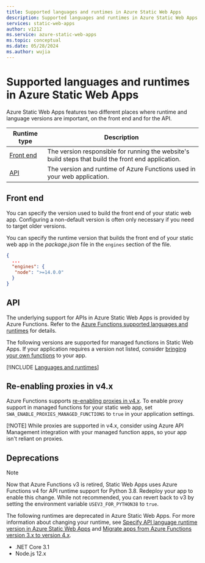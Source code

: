 ```yaml
---
title: Supported languages and runtimes in Azure Static Web Apps
description: Supported languages and runtimes in Azure Static Web Apps
services: static-web-apps
author: v1212
ms.service: azure-static-web-apps
ms.topic: conceptual
ms.date: 05/28/2024
ms.author: wujia
---
```


# Supported languages and runtimes in Azure Static Web Apps

Azure Static Web Apps features two different places where runtime and language versions are important, on the front end and for the API.

| Runtime type | Description |
|--|--|
| [Front end](#front-end) | The version responsible for running the website's build steps that build the front end application. |
| [API](#api) | The version and runtime of Azure Functions used in your web application. |

## Front end

You can specify the version used to build the front end of your static web app. Configuring a non-default version is often only necessary if you need to target older versions.

You can specify the runtime version that builds the front end of your static web app in the _package.json_ file in the `engines` section of the file.

```json
{
  ...
  "engines": {
   "node": ">=14.0.0"
  }
}
```

## API

The underlying support for APIs in Azure Static Web Apps is provided by Azure Functions. Refer to the [Azure Functions supported languages and runtimes](../azure-functions/supported-languages.md) for details.

The following versions are supported for managed functions in Static Web Apps. If your application requires a version not listed, consider [bringing your own functions](./functions-bring-your-own.md) to your app.

[!INCLUDE [Languages and runtimes](../../includes/static-web-apps-languages-runtimes.md)]

## Re-enabling proxies in v4.x

Azure Functions supports [re-enabling proxies in v4.x](../azure-functions/legacy-proxies.md#re-enable-proxies-in-functions-v4x). To enable proxy support in managed functions for your static web app, set `SWA_ENABLE_PROXIES_MANAGED_FUNCTIONS` to `true` in your application settings. 

[!NOTE] While proxies are supported in v4.x, consider using Azure API Management integration with your managed function apps, so your app isn't reliant on proxies.

## Deprecations

> [!NOTE]
> Now that Azure Functions v3 is retired, Static Web Apps uses Azure Functions v4 for API runtime support for Python 3.8. Redeploy your app to enable this change. While not recommended, you can revert back to v3 by setting the environment variable `USEV3_FOR_PYTHON38` to `true`. 

The following runtimes are deprecated in Azure Static Web Apps. For more information about changing your runtime, see [Specify API language runtime version in Azure Static Web Apps](https://azure.microsoft.com/updates/generally-available-specify-api-language-runtime-version-in-azure-static-web-apps/) and [Migrate apps from Azure Functions version 3.x to version 4.x](../azure-functions/migrate-version-3-version-4.md).

- .NET Core 3.1
- Node.js 12.x
